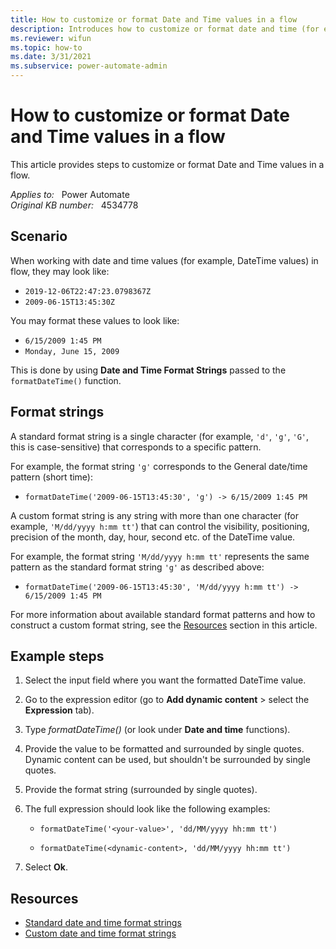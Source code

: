 ```yaml
---
title: How to customize or format Date and Time values in a flow
description: Introduces how to customize or format date and time (for example, DateTime) values in a flow.
ms.reviewer: wifun
ms.topic: how-to
ms.date: 3/31/2021
ms.subservice: power-automate-admin
---
```

# How to customize or format Date and Time values in a flow

This article provides steps to customize or format Date and Time values in a flow.

_Applies to:_ &nbsp; Power Automate  
_Original KB number:_ &nbsp; 4534778

## Scenario

When working with date and time values (for example, DateTime values) in flow, they may look like:

- `2019-12-06T22:47:23.0798367Z`
- `2009-06-15T13:45:30Z`

You may format these values to look like:

- `6/15/2009 1:45 PM`
- `Monday, June 15, 2009`

This is done by using **Date and Time Format Strings** passed to the `formatDateTime()` function.

## Format strings

A standard format string is a single character (for example, `'d'`, `'g'`, `'G'`, this is case-sensitive) that corresponds to a specific pattern.

For example, the format string `'g'` corresponds to the General date/time pattern (short time):

- `formatDateTime('2009-06-15T13:45:30', 'g') -> 6/15/2009 1:45 PM`

A custom format string is any string with more than one character (for example, `'M/dd/yyyy h:mm tt'`) that can control the visibility, positioning, precision of the month, day, hour, second etc. of the DateTime value.

For example, the format string `'M/dd/yyyy h:mm tt'` represents the same pattern as the standard format string `'g'` as described above:

- `formatDateTime('2009-06-15T13:45:30', 'M/dd/yyyy h:mm tt') -> 6/15/2009 1:45 PM`

For more information about available standard format patterns and how to construct a custom format string, see the [Resources](#resources) section in this article.

## Example steps

1. Select the input field where you want the formatted DateTime value.
2. Go to the expression editor (go to **Add dynamic content** > select the **Expression** tab).
3. Type _formatDateTime()_ (or look under **Date and time** functions).
4. Provide the value to be formatted and surrounded by single quotes. Dynamic content can be used, but shouldn't be surrounded by single quotes.
5. Provide the format string (surrounded by single quotes).
6. The full expression should look like the following examples:

   - `formatDateTime('<your-value>', 'dd/MM/yyyy hh:mm tt')`

   - `formatDateTime(<dynamic-content>, 'dd/MM/yyyy hh:mm tt')`

7. Select **Ok**.

## Resources

- [Standard date and time format strings](/dotnet/standard/base-types/standard-date-and-time-format-strings#Resources#Resource)
- [Custom date and time format strings](/dotnet/standard/base-types/custom-date-and-time-format-strings)
